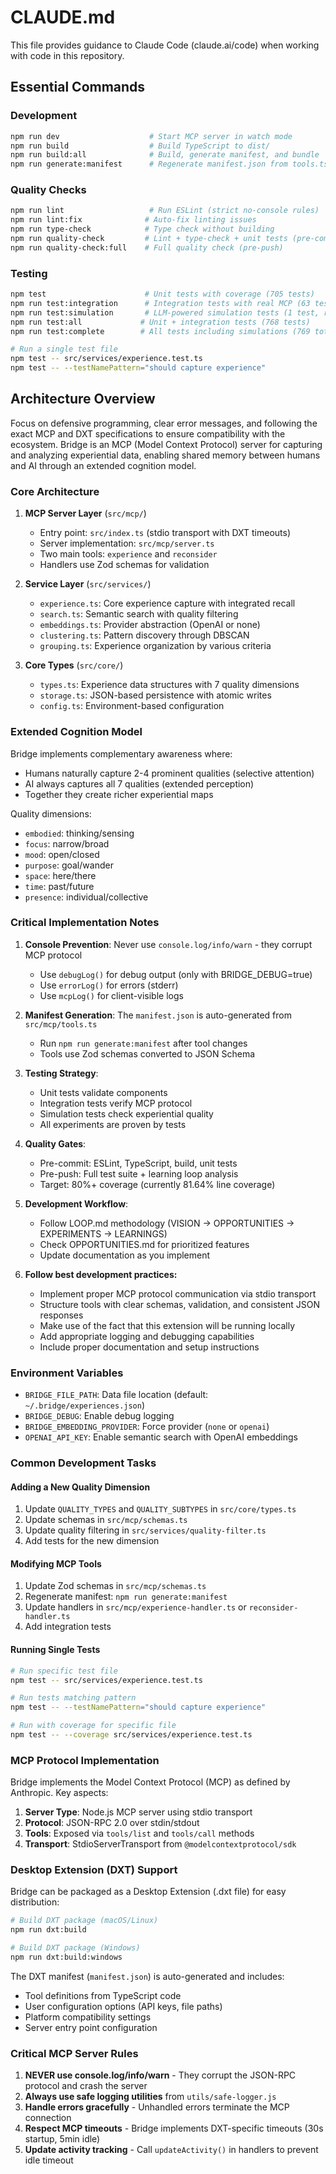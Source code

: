 # CLAUDE.md

This file provides guidance to Claude Code (claude.ai/code) when working with code in this repository.

## Essential Commands

### Development
```bash
npm run dev                    # Start MCP server in watch mode
npm run build                  # Build TypeScript to dist/
npm run build:all              # Build, generate manifest, and bundle
npm run generate:manifest      # Regenerate manifest.json from tools.ts
```

### Quality Checks
```bash
npm run lint                   # Run ESLint (strict no-console rules)
npm run lint:fix              # Auto-fix linting issues  
npm run type-check            # Type check without building
npm run quality-check         # Lint + type-check + unit tests (pre-commit)
npm run quality-check:full    # Full quality check (pre-push)
```

### Testing
```bash
npm test                      # Unit tests with coverage (705 tests)
npm run test:integration      # Integration tests with real MCP (63 tests)
npm run test:simulation       # LLM-powered simulation tests (1 test, requires OPENAI_API_KEY)
npm run test:all             # Unit + integration tests (768 tests)
npm run test:complete        # All tests including simulations (769 total)

# Run a single test file
npm test -- src/services/experience.test.ts
npm test -- --testNamePattern="should capture experience"
```

## Architecture Overview
Focus on defensive programming, clear error messages, and following the exact MCP and DXT specifications to ensure compatibility with the ecosystem.
Bridge is an MCP (Model Context Protocol) server for capturing and analyzing experiential data, enabling shared memory between humans and AI through an extended cognition model.

### Core Architecture

1. **MCP Server Layer** (`src/mcp/`)
   - Entry point: `src/index.ts` (stdio transport with DXT timeouts)
   - Server implementation: `src/mcp/server.ts`
   - Two main tools: `experience` and `reconsider`
   - Handlers use Zod schemas for validation

2. **Service Layer** (`src/services/`)
   - `experience.ts`: Core experience capture with integrated recall
   - `search.ts`: Semantic search with quality filtering
   - `embeddings.ts`: Provider abstraction (OpenAI or none)
   - `clustering.ts`: Pattern discovery through DBSCAN
   - `grouping.ts`: Experience organization by various criteria

3. **Core Types** (`src/core/`)
   - `types.ts`: Experience data structures with 7 quality dimensions
   - `storage.ts`: JSON-based persistence with atomic writes
   - `config.ts`: Environment-based configuration

### Extended Cognition Model

Bridge implements complementary awareness where:
- Humans naturally capture 2-4 prominent qualities (selective attention)
- AI always captures all 7 qualities (extended perception)
- Together they create richer experiential maps

Quality dimensions:
- `embodied`: thinking/sensing
- `focus`: narrow/broad
- `mood`: open/closed
- `purpose`: goal/wander
- `space`: here/there
- `time`: past/future
- `presence`: individual/collective

### Critical Implementation Notes

1. **Console Prevention**: Never use `console.log/info/warn` - they corrupt MCP protocol
   - Use `debugLog()` for debug output (only with BRIDGE_DEBUG=true)
   - Use `errorLog()` for errors (stderr)
   - Use `mcpLog()` for client-visible logs

2. **Manifest Generation**: The `manifest.json` is auto-generated from `src/mcp/tools.ts`
   - Run `npm run generate:manifest` after tool changes
   - Tools use Zod schemas converted to JSON Schema

3. **Testing Strategy**:
   - Unit tests validate components
   - Integration tests verify MCP protocol
   - Simulation tests check experiential quality
   - All experiments are proven by tests

4. **Quality Gates**:
   - Pre-commit: ESLint, TypeScript, build, unit tests
   - Pre-push: Full test suite + learning loop analysis
   - Target: 80%+ coverage (currently 81.64% line coverage)

5. **Development Workflow**:
   - Follow LOOP.md methodology (VISION → OPPORTUNITIES → EXPERIMENTS → LEARNINGS)
   - Check OPPORTUNITIES.md for prioritized features
   - Update documentation as you implement

6. **Follow best development practices:**
     - Implement proper MCP protocol communication via stdio transport
     - Structure tools with clear schemas, validation, and consistent JSON responses
     - Make use of the fact that this extension will be running locally
     - Add appropriate logging and debugging capabilities
     - Include proper documentation and setup instructions

### Environment Variables

- `BRIDGE_FILE_PATH`: Data file location (default: `~/.bridge/experiences.json`)
- `BRIDGE_DEBUG`: Enable debug logging
- `BRIDGE_EMBEDDING_PROVIDER`: Force provider (`none` or `openai`)
- `OPENAI_API_KEY`: Enable semantic search with OpenAI embeddings

### Common Development Tasks

#### Adding a New Quality Dimension
1. Update `QUALITY_TYPES` and `QUALITY_SUBTYPES` in `src/core/types.ts`
2. Update schemas in `src/mcp/schemas.ts`
3. Update quality filtering in `src/services/quality-filter.ts`
4. Add tests for the new dimension

#### Modifying MCP Tools
1. Update Zod schemas in `src/mcp/schemas.ts`
2. Regenerate manifest: `npm run generate:manifest`
3. Update handlers in `src/mcp/experience-handler.ts` or `reconsider-handler.ts`
4. Add integration tests

#### Running Single Tests
```bash
# Run specific test file
npm test -- src/services/experience.test.ts

# Run tests matching pattern
npm test -- --testNamePattern="should capture experience"

# Run with coverage for specific file
npm test -- --coverage src/services/experience.test.ts
```



### MCP Protocol Implementation

Bridge implements the Model Context Protocol (MCP) as defined by Anthropic. Key aspects:

1. **Server Type**: Node.js MCP server using stdio transport
2. **Protocol**: JSON-RPC 2.0 over stdin/stdout
3. **Tools**: Exposed via `tools/list` and `tools/call` methods
4. **Transport**: StdioServerTransport from `@modelcontextprotocol/sdk`

### Desktop Extension (DXT) Support

Bridge can be packaged as a Desktop Extension (.dxt file) for easy distribution:

```bash
# Build DXT package (macOS/Linux)
npm run dxt:build

# Build DXT package (Windows)
npm run dxt:build:windows
```

The DXT manifest (`manifest.json`) is auto-generated and includes:
- Tool definitions from TypeScript code
- User configuration options (API keys, file paths)
- Platform compatibility settings
- Server entry point configuration

### Critical MCP Server Rules

1. **NEVER use console.log/info/warn** - They corrupt the JSON-RPC protocol and crash the server
2. **Always use safe logging utilities** from `utils/safe-logger.js`
3. **Handle errors gracefully** - Unhandled errors terminate the MCP connection
4. **Respect MCP timeouts** - Bridge implements DXT-specific timeouts (30s startup, 5min idle)
5. **Update activity tracking** - Call `updateActivity()` in handlers to prevent idle timeout